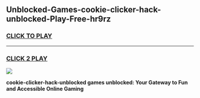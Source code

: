 
## Unblocked-Games-cookie-clicker-hack-unblocked-Play-Free-hr9rz
<h3>
<a href="https://premium76.site?title=cookie-clicker-hack-unblocked&ref=10A">CLICK TO PLAY</a></h3>
<hr>

<h3>
<a href="https://premium76.site?title=cookie-clicker-hack-unblocked&ref=10A">CLICK 2 PLAY</a>
  
</h3>

<a href="https://premium76.site?title=cookie-clicker-hack-unblocked&ref=10A"><img src="https://clearcache.store/games.png"></a>


**cookie-clicker-hack-unblocked games unblocked: Your Gateway to Fun and Accessible Online Gaming**
